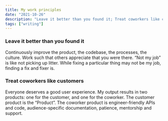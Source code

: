 ```yaml
---
title: My work principles
date: "2021-10-26"
description: "Leave it better than you found it; Treat coworkers like customers"
tags: ["writing"]
---
```


### Leave it better than you found it  
Continuously improve the product, the codebase, the processes, the culture. Work such that others appreciate that you were there. “Not my job” is like not picking up litter. While fixing a particular thing may not be my job, finding a fix and fixer is.

### Treat coworkers like customers
Everyone deserves a good user experience. My output results in two products: one for the customer, and one for the coworker. The customer product is the “Product”. The coworker product is engineer-friendly APIs and code, audience-specific documentation, patience, mentorship and support.
